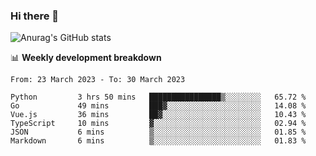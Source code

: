 ### Hi there 👋
![Anurag's GitHub stats](https://github-readme-stats.vercel.app/api?username=jami1024&show_icons=true&theme=radical)

📊 **Weekly development breakdown**
<!--START_SECTION:waka-->

```text
From: 23 March 2023 - To: 30 March 2023

Python         3 hrs 50 mins   ████████████████▒░░░░░░░░   65.72 %
Go             49 mins         ███▓░░░░░░░░░░░░░░░░░░░░░   14.08 %
Vue.js         36 mins         ██▓░░░░░░░░░░░░░░░░░░░░░░   10.43 %
TypeScript     10 mins         ▓░░░░░░░░░░░░░░░░░░░░░░░░   02.94 %
JSON           6 mins          ▒░░░░░░░░░░░░░░░░░░░░░░░░   01.85 %
Markdown       6 mins          ▒░░░░░░░░░░░░░░░░░░░░░░░░   01.83 %
```

<!--END_SECTION:waka-->
<!--
**jami1024/jami1024** is a ✨ _special_ ✨ repository because its `README.md` (this file) appears on your GitHub profile.

Here are some ideas to get you started:

- 🔭 I’m currently working on ...
- 🌱 I’m currently learning ...
- 👯 I’m looking to collaborate on ...
- 🤔 I’m looking for help with ...
- 💬 Ask me about ...
- 📫 How to reach me: ...
- 😄 Pronouns: ...
- ⚡ Fun fact: ...
-->

